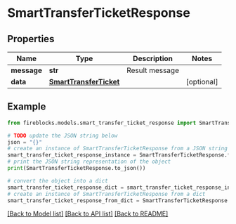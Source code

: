 # SmartTransferTicketResponse


## Properties

Name | Type | Description | Notes
------------ | ------------- | ------------- | -------------
**message** | **str** | Result message | 
**data** | [**SmartTransferTicket**](SmartTransferTicket.md) |  | [optional] 

## Example

```python
from fireblocks.models.smart_transfer_ticket_response import SmartTransferTicketResponse

# TODO update the JSON string below
json = "{}"
# create an instance of SmartTransferTicketResponse from a JSON string
smart_transfer_ticket_response_instance = SmartTransferTicketResponse.from_json(json)
# print the JSON string representation of the object
print(SmartTransferTicketResponse.to_json())

# convert the object into a dict
smart_transfer_ticket_response_dict = smart_transfer_ticket_response_instance.to_dict()
# create an instance of SmartTransferTicketResponse from a dict
smart_transfer_ticket_response_from_dict = SmartTransferTicketResponse.from_dict(smart_transfer_ticket_response_dict)
```
[[Back to Model list]](../README.md#documentation-for-models) [[Back to API list]](../README.md#documentation-for-api-endpoints) [[Back to README]](../README.md)


